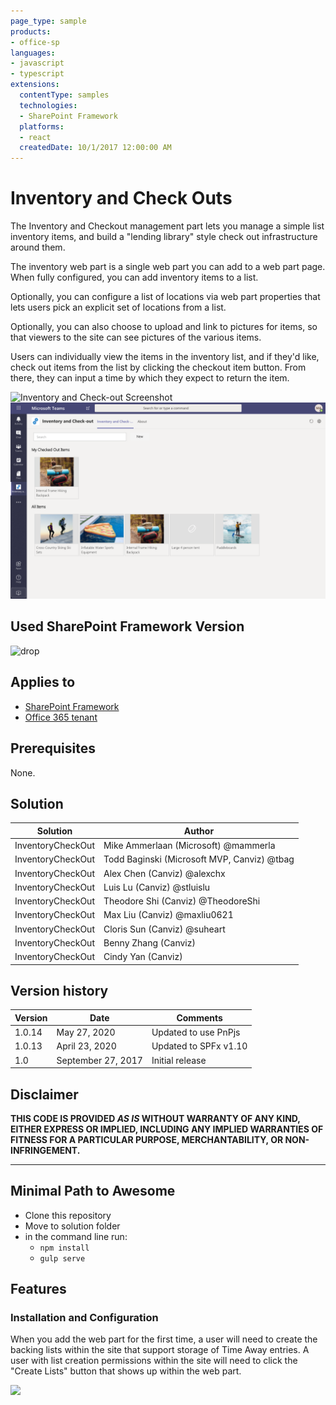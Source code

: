 ```yaml
---
page_type: sample
products:
- office-sp
languages:
- javascript
- typescript
extensions:
  contentType: samples
  technologies:
  - SharePoint Framework
  platforms:
  - react
  createdDate: 10/1/2017 12:00:00 AM
---
```

# Inventory and Check Outs

The Inventory and Checkout management part lets you manage a simple list inventory items, and build a "lending library" style check out infrastructure around them.

The inventory web part is a single web part you can add to a web part page.  When fully configured, you can add inventory items to a list.  

Optionally, you can configure a list of locations via web part properties that lets users pick an explicit set of locations from a list.

Optionally, you can also choose to upload and link to pictures for items, so that viewers to the site can see pictures of the various items.

Users can individually view the items in the inventory list, and if they'd like, check out items from the list by clicking the checkout item button.  From there, they can input a time by which they expect to return the item.

![Inventory and Check-out Screenshot](./assets/inventorycheckout.png)
![Inventory and Check-out as a personal Teams app](./assets/inventorycheckoutteams.png)

## Used SharePoint Framework Version 
![drop](https://img.shields.io/badge/version-v1.10-green.svg)

## Applies to

* [SharePoint Framework](https://dev.office.com/sharepoint)
* [Office 365 tenant](https://dev.office.com/sharepoint/docs/spfx/set-up-your-development-environment)

## Prerequisites
 
None.

## Solution

Solution                     | Author                                     			|
---------------------------- | ---------------------------------------------------- |
InventoryCheckOut            | Mike Ammerlaan (Microsoft) @mammerla                 |
InventoryCheckOut            | Todd Baginski (Microsoft MVP, Canviz) @tbag          |
InventoryCheckOut            | Alex Chen (Canviz) @alexchx  						|
InventoryCheckOut            | Luis Lu (Canviz) @stluislu   						|
InventoryCheckOut            | Theodore Shi (Canviz) @TheodoreShi                   |
InventoryCheckOut            | Max Liu (Canviz) @maxliu0621 						|
InventoryCheckOut            | Cloris Sun (Canviz) @suheart                         |
InventoryCheckOut            | Benny Zhang (Canviz)                                 |
InventoryCheckOut            | Cindy Yan (Canviz)                                   |

## Version history

Version  | Date               | Comments
-------- | ------------------ | --------
1.0.14   | May 27, 2020 | Updated to use PnPjs
1.0.13   | April 23, 2020 | Updated to SPFx v1.10
1.0      | September 27, 2017 | Initial release


## Disclaimer
**THIS CODE IS PROVIDED *AS IS* WITHOUT WARRANTY OF ANY KIND, EITHER EXPRESS OR IMPLIED, INCLUDING ANY IMPLIED WARRANTIES OF FITNESS FOR A PARTICULAR PURPOSE, MERCHANTABILITY, OR NON-INFRINGEMENT.**

---

## Minimal Path to Awesome

- Clone this repository
- Move to solution folder
- in the command line run:
  - `npm install`
  - `gulp serve`

## Features

### Installation and Configuration

When you add the web part for the first time, a user will need to create the backing lists within the site that support storage of Time Away entries.  A user with list creation permissions within the site will need to click the "Create Lists" button that shows up within the web part.

<img src="https://telemetry.sharepointpnp.com/sp-dev-solutions/solutions/inventorycheckout" />
